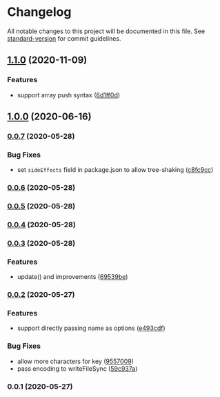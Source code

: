 # Changelog

All notable changes to this project will be documented in this file. See [standard-version](https://github.com/conventional-changelog/standard-version) for commit guidelines.

## [1.1.0](https://github.com/nuxt-contrib/rc9/compare/v1.0.0...v1.1.0) (2020-11-09)


### Features

* support array push syntax ([6d1ff0d](https://github.com/nuxt-contrib/rc9/commit/6d1ff0dff0dfb4fa94b3687f91a8b629c020ed54))

## [1.0.0](https://github.com/nuxt-contrib/rc9/compare/v0.0.7...v1.0.0) (2020-06-16)

### [0.0.7](https://github.com/nuxt-contrib/rc9/compare/v0.0.6...v0.0.7) (2020-05-28)


### Bug Fixes

* set `sideEffects` field in package.json to allow tree-shaking ([c8fc9cc](https://github.com/nuxt-contrib/rc9/commit/c8fc9ccc8eeffe70f5cf6d8ae832989c9ce3bdb4))

### [0.0.6](https://github.com/nuxt-contrib/rc9/compare/v0.0.5...v0.0.6) (2020-05-28)

### [0.0.5](https://github.com/nuxt-contrib/rc9/compare/v0.0.4...v0.0.5) (2020-05-28)

### [0.0.4](https://github.com/nuxt-contrib/rc9/compare/v0.0.3...v0.0.4) (2020-05-28)

### [0.0.3](https://github.com/nuxt-contrib/rc9/compare/v0.0.2...v0.0.3) (2020-05-28)


### Features

* update() and improvements ([69539be](https://github.com/nuxt-contrib/rc9/commit/69539bed862cf5659971329d2007e78d97bcd2a4))

### [0.0.2](https://github.com/nuxt-contrib/rc9/compare/v0.0.1...v0.0.2) (2020-05-27)


### Features

* support directly passing name as options ([e493cdf](https://github.com/nuxt-contrib/rc9/commit/e493cdf8fda7bda4eb2b95148485d8a008feff4c))


### Bug Fixes

* allow more characters for key ([9557009](https://github.com/nuxt-contrib/rc9/commit/955700996ff0b9f3c34135adb42146d718df83a7))
* pass encoding to writeFileSync ([59c937a](https://github.com/nuxt-contrib/rc9/commit/59c937a9a434e28d9e083db66b552383b61a975f))

### 0.0.1 (2020-05-27)
